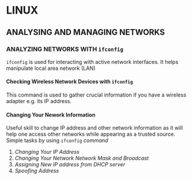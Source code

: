#        LINUX

##  ANALYSING AND MANAGING NETWORKS

### ANALYZING NETWORKS WITH ``ifconfig``

``ifconfig`` is used for interacting with active network interfaces. It helps manipulate local area network (LAN)

#### Checking Wireless Network Devices with ``ifconfig``
This command is used to gather crucial information if you have a wireless adapter e.g. its IP address.

#### Changing Your Nework Information
Useful skill to change IP address and other network information as it will help one access other networks while appearing as a trusted source. Simple tasks by using ``ifconfig`` *command*
1. *Changing Your IP Address*
2. *Changing Your Network Network Mask and Broadcast*
3. *Assigning New IP address from DHCP server*
4. *Spoofing Address*

